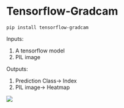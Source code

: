 # Tensorflow-Gradcam
```pip install tensorflow-gradcam```

Inputs:
1. A tensorflow model
2. PIL image

Outputs:
1. Prediction Class-> Index
2. PIL image-> Heatmap 

<img src="src/test.png">